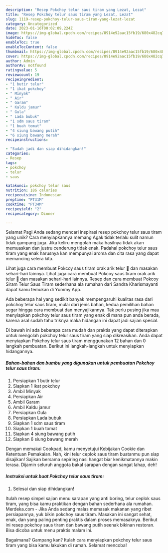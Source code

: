 ```yaml
---
description: "Resep Pokchoy telur saus tiram yang Lezat, Lezat"
title: "Resep Pokchoy telur saus tiram yang Lezat, Lezat"
slug: 1119-resep-pokchoy-telur-saus-tiram-yang-lezat-lezat
category: Uncategorized
date: 2023-01-16T00:02:09.224Z
image: https://img-global.cpcdn.com/recipes/8914e92aac15fb19/680x482cq70/pokchoy-telur-saus-tiram-foto-resep-utama.jpg
hideToc: false
enableToc: true
enableTocContent: false
thumbnail: https://img-global.cpcdn.com/recipes/8914e92aac15fb19/680x482cq70/pokchoy-telur-saus-tiram-foto-resep-utama.jpg
cover: https://img-global.cpcdn.com/recipes/8914e92aac15fb19/680x482cq70/pokchoy-telur-saus-tiram-foto-resep-utama.jpg
author: Admin
authorAv: notfound
ratingvalue: 5
reviewcount: 19
recipeingredient:
- "1 butir telur"
- "1 ikat pokchoy"
- " Minyak"
- " Air"
- " Garam"
- " Kaldu jamur"
- " Gula"
- " Lada bubuk"
- "1 sdm saus tiram"
- "1 buah tomat"
- "4 siung bawang putih"
- "6 siung bawang merah"
recipeinstructions:

- "Sudah jadi dan siap dihidangkan!"
categories:
- Resep
tags:
- pokchoy
- telur
- saus

katakunci: pokchoy telur saus 
nutrition: 186 calories
recipecuisine: Indonesian
preptime: "PT31M"
cooktime: "PT34M"
recipeyield: "2"
recipecategory: Dinner

---
```



Selamat Pagi Anda sedang mencari inspirasi resep pokchoy telur saus tiram yang unik? Cara menyiapkannya memang Agak tidak terlalu sulit namun tidak gampang juga. Jika keliru mengolah maka hasilnya tidak akan memuaskan dan justru cenderung tidak enak. Padahal pokchoy telur saus tiram yang enak harusnya kan mempunyai aroma dan cita rasa yang dapat memancing selera kita.


Lihat juga cara membuat Pokcoy saus tiram orak arik telur 💋 dan masakan sehari-hari lainnya. Lihat juga cara membuat Pokcoy saus tiram orak arik telur 💋 dan masakan sehari-hari lainnya. Resep dan cara membuat Pokcoy Siram Telur Saus Tiram sederhana ala rumahan dari Sandra Kharismayanti dapat kamu temukan di Yummy App.

Ada beberapa hal yang sedikit banyak mempengaruhi kualitas rasa dari pokchoy telur saus tiram, mulai dari jenis bahan, kedua pemilihan bahan segar hingga cara membuat dan menyajikannya. Tak perlu pusing jika mau menyiapkan pokchoy telur saus tiram yang enak di mana pun anda berada, karena asal sudah tahu triknya maka hidangan ini dapat jadi sajian spesial.


Di bawah ini ada beberapa cara mudah dan praktis yang dapat diterapkan untuk mengolah pokchoy telur saus tiram yang siap dikreasikan. Anda dapat menyiapkan Pokchoy telur saus tiram menggunakan 12 bahan dan 0 langkah pembuatan. Berikut ini langkah-langkah untuk menyiapkan hidangannya.

<!--inarticleads1-->

##### Bahan-bahan dan bumbu yang digunakan untuk pembuatan Pokchoy telur saus tiram:

1. Persiapkan 1 butir telur
1. Siapkan 1 ikat pokchoy
1. Ambil  Minyak
1. Persiapkan  Air
1. Ambil  Garam
1. Ambil  Kaldu jamur
1. Persiapkan  Gula
1. Persiapkan  Lada bubuk
1. Siapkan 1 sdm saus tiram
1. Siapkan 1 buah tomat
1. Siapkan 4 siung bawang putih
1. Siapkan 6 siung bawang merah


Dengan memakai Cookpad, kamu menyetujui Kebijakan Cookie dan Ketentuan Pemakaian. Nah, kini telur ceplok saus tiram buatanmu pun siap disajikan! Sajikan bersama sepiring nasi hangat biar kenikmatannya makin terasa. Dijamin seluruh anggota bakal sarapan dengan sangat lahap, deh! 

<!--inarticleads2-->

##### Instruksi untuk buat Pokchoy telur saus tiram:


1. Selesai dan siap dihidangkan!

Itulah resep simpel sajian menu sarapan yang anti boring, telur ceplok saus tiram, yang bisa kamu praktikan dengan bahan sederhana ala rumahan. Merdeka.com - Jika Anda sedang malas memasak makanan yang ribet persiapannya, yuk bikin pokchoy saus tiram. Masakan ini sangat sehat, enak, dan yang paling penting praktis dalam proses memasaknya. Berikut ini resep pokchoy saus tiram dan bawang putih seenak bikinan restoran. Bisa dicoba untuk menu praktis malam ini. 

Bagaimana? Gampang kan? Itulah cara menyiapkan pokchoy telur saus tiram yang bisa kamu lakukan di rumah. Selamat mencoba!
